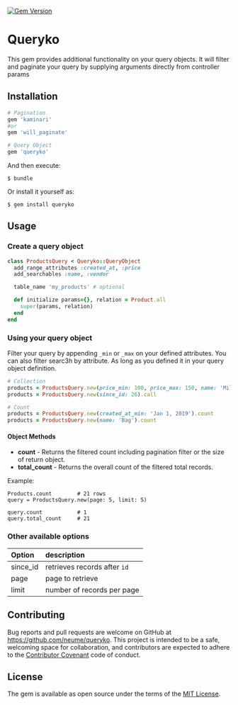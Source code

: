 [![Gem Version](https://badge.fury.io/rb/queryko.svg)](https://badge.fury.io/rb/queryko)
# Queryko
This gem provides additional functionality on your query objects. It will filter and paginate your query by supplying arguments directly from controller params

## Installation
```ruby
# Pagination
gem 'kaminari'
#or
gem 'will_paginate'

# Query Object
gem 'queryko'
```

And then execute:

    $ bundle

Or install it yourself as:

    $ gem install queryko

## Usage
### Create a query object
``` ruby
class ProductsQuery < Queryko::QueryObject
  add_range_attributes :created_at, :price
  add_searchables :name, :vendor

  table_name 'my_products' # optional

  def initialize params={}, relation = Product.all
    super(params, relation)
  end
end
```

### Using your query object
Filter your query by appending `_min` or `_max` on your defined attributes. You can also filter searc3h by attribute.
As long as you defined it in your query object definition.
``` ruby
# Collection
products = ProductsQuery.new(price_min: 100, price_max: 150, name: 'Milk').call
products = ProductsQuery.new(since_id: 26).call

# Count
products = ProductsQuery.new(created_at_min: 'Jan 1, 2019').count
products = ProductsQuery.new(name: 'Bag').count
```

#### Object Methods
- **count** - Returns the filtered count including pagination filter or the size of return object.
- **total_count** - Returns the overall count of the filtered total records.

Example:

```
Products.count        # 21 rows
query = ProductsQuery.new(page: 5, limit: 5)

query.count           # 1
query.total_count     # 21
```

### Other available options
| Option   | description                  |
|:---------|:-----------------------------|
| since_id | retrieves records after `id` |
| page     | page to retrieve             |
| limit    | number of records per page   |

## Contributing

Bug reports and pull requests are welcome on GitHub at https://github.com/neume/queryko. This project is intended to be a safe, welcoming space for collaboration, and contributors are expected to adhere to the [Contributor Covenant](http://contributor-covenant.org) code of conduct.


## License

The gem is available as open source under the terms of the [MIT License](http://opensource.org/licenses/MIT).
